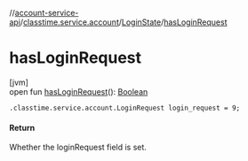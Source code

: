 //[account-service-api](../../../index.md)/[classtime.service.account](../index.md)/[LoginState](index.md)/[hasLoginRequest](has-login-request.md)

# hasLoginRequest

[jvm]\
open fun [hasLoginRequest](has-login-request.md)(): [Boolean](https://kotlinlang.org/api/latest/jvm/stdlib/kotlin/-boolean/index.html)

`.classtime.service.account.LoginRequest login_request = 9;`

#### Return

Whether the loginRequest field is set.
